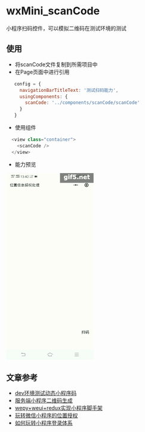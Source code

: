 # wxMini_scanCode
小程序扫码控件，可以模拟二维码在测试环境的测试

## 使用
- 将scanCode文件复制到所需项目中
- 在Page页面中进行引用
 ```js
    config = {
      navigationBarTitleText: '测试扫码能力',
      usingComponents: {
        scanCode: '../components/scanCode/scanCode'
      }
    }
 ```
- 使用组件
```js
  <view class="container">
    <scanCode />
  </view>
```
- 能力预览</br>
<img src="./imgs/gif.gif" >

## 文章参考
- [dev环境测试动态小程序码
](https://juejin.im/post/5e82ff0bf265da47b27d7c57)
- [服务端小程序二维码生成](https://developers.weixin.qq.com/miniprogram/dev/api-backend/open-api/qr-code/wxacode.createQRCode.html)
- [wepy+weui+redux实现小程序脚手架](https://juejin.im/post/5e6087e2e51d4526f16e54ba)
- [玩转微信小程序的位置授权](https://juejin.im/post/5e55e641f265da57547792b0)
- [如何玩转小程序登录体系](https://juejin.im/post/5e4cabe96fb9a07c8914ffc7)

